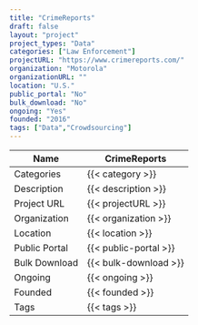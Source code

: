 ```yaml
---
title: "CrimeReports"
draft: false
layout: "project"
project_types: "Data"
categories: ["Law Enforcement"]
projectURL: "https://www.crimereports.com/"
organization: "Motorola"
organizationURL: ""
location: "U.S."
public_portal: "No"
bulk_download: "No"
ongoing: "Yes"
founded: "2016"
tags: ["Data","Crowdsourcing"]
---
```



Name                    |  CrimeReports    
------------------------|----
Categories              | {{< category >}} 
Description             | {{< description >}} 
Project URL             | {{< projectURL >}} 
Organization            | {{< organization >}} 
Location                | {{< location >}} 
Public Portal           | {{< public-portal >}} 
Bulk Download           | {{< bulk-download >}} 
Ongoing                 | {{< ongoing >}} 
Founded                 | {{< founded >}} 
Tags                    | {{< tags >}} 
